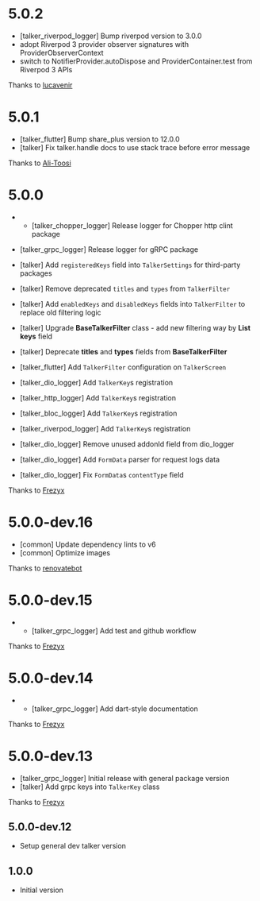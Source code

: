 # 5.0.2
- [talker_riverpod_logger] Bump riverpod version to 3.0.0
- adopt Riverpod 3 provider observer signatures with ProviderObserverContext
- switch to NotifierProvider.autoDispose and ProviderContainer.test from Riverpod 3 APIs

Thanks to [lucavenir](https://github.com/lucavenir)

# 5.0.1
- [talker_flutter] Bump share_plus version to 12.0.0
- [talker] Fix talker.handle docs to use stack trace before error message

Thanks to [Ali-Toosi](https://github.com/Ali-Toosi)

# 5.0.0
- - [talker_chopper_logger] Release logger for Chopper http clint package
- [talker_grpc_logger] Release logger for gRPC package

- [talker] Add ``registeredKeys`` field into ``TalkerSettings`` for third-party packages
- [talker] Remove deprecated ``titles`` and ``types`` from ``TalkerFilter``
- [talker] Add ``enabledKeys`` and ``disabledKeys`` fields into ``TalkerFilter`` to replace old filtering logic
- [talker] Upgrade **BaseTalkerFilter** class - add new filtering way by **List<String> keys** field
- [talker] Deprecate **titles** and **types** fields from **BaseTalkerFilter**
- [talker_flutter] Add ``TalkerFilter`` configuration on ``TalkerScreen``
- [talker_dio_logger] Add ``TalkerKey``s registration
- [talker_http_logger] Add ``TalkerKey``s registration
- [talker_bloc_logger] Add ``TalkerKey``s registration
- [talker_riverpod_logger] Add ``TalkerKey``s registration
- [talker_dio_logger] Remove unused addonId field from dio_logger
- [talker_dio_logger] Add ``FormData`` parser for request logs data
- [talker_dio_logger] Fix ``FormData``s ``contentType`` field

Thanks to [Frezyx](https://github.com/Frezyx)

# 5.0.0-dev.16
- [common] Update dependency lints to v6
- [common] Optimize images

Thanks to [renovatebot](https://github.com/renovatebot)

# 5.0.0-dev.15
- - [talker_grpc_logger] Add test and github workflow

Thanks to [Frezyx](https://github.com/Frezyx)

# 5.0.0-dev.14
- - [talker_grpc_logger] Add dart-style documentation

Thanks to [Frezyx](https://github.com/Frezyx)

# 5.0.0-dev.13
- [talker_grpc_logger] Initial release with general package version
- [talker] Add grpc keys into `TalkerKey` class

Thanks to [Frezyx](https://github.com/Frezyx)

## 5.0.0-dev.12

- Setup general dev talker version

## 1.0.0

- Initial version
